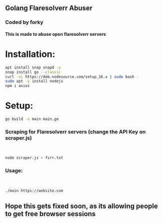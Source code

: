 <h2>Golang Flaresolverr Abuser</h2>

<h3>Coded by forky</h3>

<h4>This is made to abuse open flaresolverr servers</h4>


<h1>Installation:</h1>

```sh
apt install snap snapd -y
snap install go --classic
curl -sL https://deb.nodesource.com/setup_16.x | sudo bash -
sudo apt -y install nodejs
npm i axios
```

<h1>Setup:</h1>

```sh
go build -o main main.go
```

<h3>Scraping for Flaresolverr servers (change the API Key on scraper.js)</h3><br>

```sh
node scraper.js > fsrr.txt
```

<h3>Usage:</h3><br>

```sh
./main https://website.com
```


## Hope this gets fixed soon, as its allowing people to get free browser sessions
